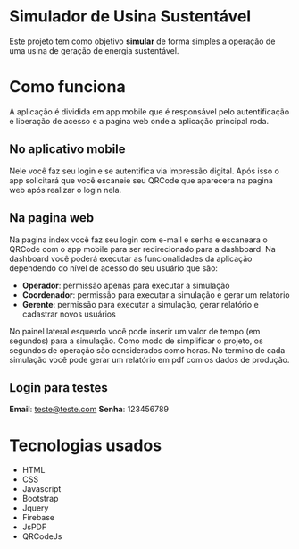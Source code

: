 # Simulador de Usina Sustentável

Este projeto tem como objetivo **simular** de forma simples a operação de uma usina de geração de energia sustentável.

# Como funciona
A aplicação é dividida em app mobile que é responsável pelo autentificação e liberação de acesso e a pagina web onde a aplicação principal roda.

## No aplicativo mobile
Nele você faz seu login e se autentifica via impressão digital. Após isso o app solicitará que você escaneie seu QRCode que aparecera na pagina web após realizar o login nela.

## Na pagina web
Na pagina index você faz seu login com e-mail e senha e escaneara o QRCode com o app mobile para ser redirecionado para a dashboard.
Na dashboard você poderá executar as funcionalidades da aplicação dependendo do nível de acesso do seu usuário que são:
- **Operador**: permissão apenas para executar a simulação
- **Coordenador**: permissão para executar a simulação e gerar um relatório
- **Gerente**: permissão para executar a simulação, gerar relatório e cadastrar novos usuários

No painel lateral esquerdo você pode inserir um valor de tempo (em segundos) para a simulação. Como modo de simplificar o projeto, os segundos de operação são considerados como horas.
No termino de cada simulação você pode gerar um relatório em pdf com os dados de produção.

## Login para testes
**Email**: teste@teste.com
**Senha**: 123456789

# Tecnologias usados

- HTML
- CSS
- Javascript
- Bootstrap
- Jquery
- Firebase
- JsPDF
- QRCodeJs

